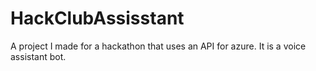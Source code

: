 # HackClubAssisstant
A project I made for a hackathon that uses an API for azure. It is a voice assistant bot.
